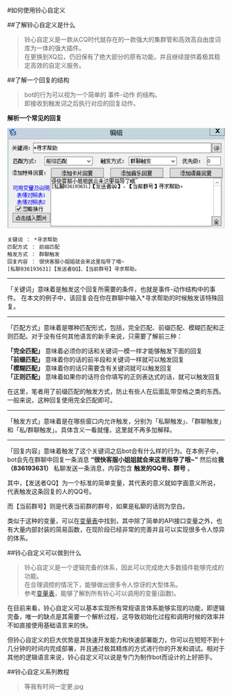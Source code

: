 #如何使用铃心自定义

##了解铃心自定义是什么

>铃心自定义是一款从CQ时代就存在的一款强大的集群管和高效高自由度词库为一体的强大插件。  
在更换到XQ后，仍旧保有了绝大部分的原有功能，并且继续提供着极其稳定高效的自定义服务。

##了解一个回复的结构

>bot的行为可以视为一个简单的 事件-动作 的结构。  
即接收到触发词之后执行对应的回复动作。

**解析一个常见的回复**  

![Picture](/pic/7.png "最简单的一种回复模式")

```
关键词 ： *寻求帮助
匹配方式 ： 前缀匹配
触发方式 ： 群聊触发
回复内容 ： 很快客服小姐姐就会来这里指导了哦~
[私聊836193631]【发送者QQ】、【当前群号】寻求帮助。
```

***  

「关键词」意味着是触发这个回复所需要的条件，也就是事件-动作结构中的事件。
在本文的例子中，该回复会在你在群聊中输入*寻求帮助的时候触发该特殊回复。
***  

「匹配方式」意味着是哪种匹配形式，包括，完全匹配、前缀匹配、模糊匹配和正则匹配。对于没有任何其他语言的新手来说，只需要了解前三种：  

**「完全匹配」** 意味着必须你的话和关键词一模一样才能够触发下面的回复  
**「前缀匹配」** 意味着你的话的前半段和关键词一样就可以触发回复  
**「模糊匹配」** 意味着你的话只需要含有关键词就可以触发回复  
**「正则匹配」** 意味着如果你的话符合你填写的正则表达式的话，就可以触发回复 

在这里，笔者用了前缀匹配的触发方式，防止有些人在后面乱带空格之类的东西。一般来说，这种回复使用完全匹配即可。  
***  

「触发方式」意味着是在哪些窗口内允许触发，分别为「私聊触发」、「群聊触发」和「私/群聊触发」。具体含义一看就懂，这里就不再多加解释。

***  

「回复内容」意味着触发了这个关键词之后bot会有什么样的行为。在本例子中，bot会先在群聊中回复一条消息 **“很快客服小姐姐就会来这里指导了哦~”** 然后给**我（836193631）** 私聊发送一条消息，内容包含 **触发的QQ号、群号** 。 

其中，【发送者QQ】为一个标准的简单变量，其代表的意义就如字面意义所说，代表触发这条回复的人的QQ号。

而【当前群号】则是代表当前群的群号，如果是私聊的话则为空白。

类似于这种的变量，可以在[变量表](http://myepk.club/variable.html)中找到，其中除了简单的API接口变量之外，也有大量内部封装的简易函数，在现阶段已经非常的完善并且可以实现很多令人惊异的体系。

##铃心自定义可以做到什么

>铃心自定义是一个逻辑完备的体系，因此可以完成绝大多数插件能够完成的功能。  
在合理调控的情况下，能够做出很多令人惊讶的大型体系。  
参考[变量表](http://myepk.club/variable.html)，能够了解到所有铃心可以调用的变量(函数)。

在目前来看，铃心自定义可以基本实现所有常规语言体系能够实现的功能，即逻辑完备，唯一的缺点是其需要一个解析过程，这导致初始化过程和调用时候的效率并不如直接使用基础语言来的快。

但铃心自定义的巨大优势是其快速开发能力和快速部署能力，你可以在短短不到十几分钟的时间内完成部署，并且通过极其精炼的方式进行你的开发和调试。相对于其他的逻辑语言来说，铃心自定义可以说是专门为制作bot而设计的上好把手。

##铃心自定义系列教程

>等我有时间一定更.jpg